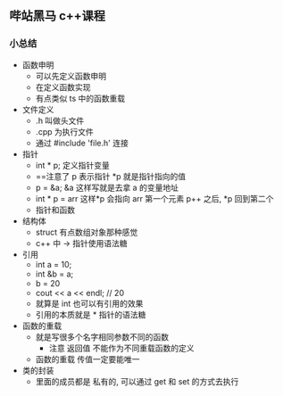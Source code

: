 ## 哔站黑马 c++课程

### 小总结

- 函数申明
  - 可以先定义函数申明
  - 在定义函数实现
  - 有点类似 ts 中的函数重载
- 文件定义
  - .h 叫做头文件
  - .cpp 为执行文件
  - 通过 #include 'file.h' 连接
- 指针
  - int \* p; 定义指针变量
  - ==注意了 p 表示指针 \*p 就是指针指向的值
  - p = &a; &a 这样写就是去拿 a 的变量地址
  - int * p = arr 这样*p 会指向 arr 第一个元素 p++ 之后, \*p 回到第二个
  - 指针和函数
- 结构体
  - struct 有点数组对象那种感觉
  - c++ 中 -> 指针使用语法糖
- 引用
  - int a = 10;
  - int &b = a;
  - b = 20
  - cout << a << endl; // 20
  - 就算是 int 也可以有引用的效果
  - 引用的本质就是 \* 指针的语法糖
- 函数的重载
  - 就是写很多个名字相同参数不同的函数
    - 注意 返回值 不能作为不同重载函数的定义
  - 函数的重载 传值一定要能唯一
- 类的封装
  - 里面的成员都是 私有的, 可以通过 get 和 set 的方式去执行

